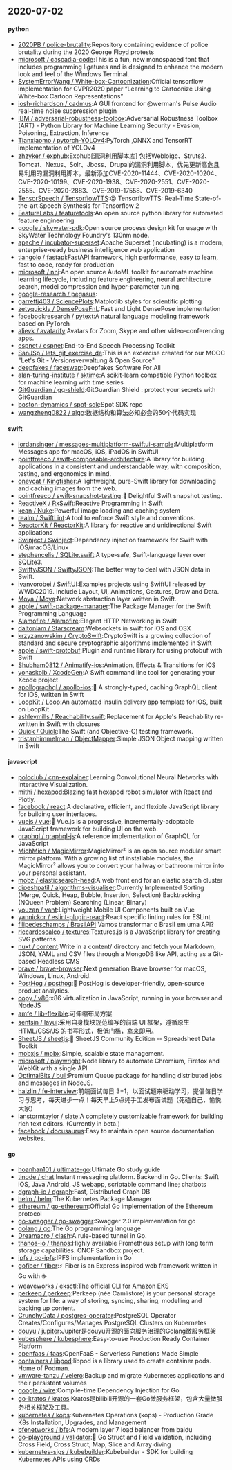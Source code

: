 ## 2020-07-02

#### python
* [2020PB / police-brutality](https://github.com/2020PB/police-brutality):Repository containing evidence of police brutality during the 2020 George Floyd protests
* [microsoft / cascadia-code](https://github.com/microsoft/cascadia-code):This is a fun, new monospaced font that includes programming ligatures and is designed to enhance the modern look and feel of the Windows Terminal.
* [SystemErrorWang / White-box-Cartoonization](https://github.com/SystemErrorWang/White-box-Cartoonization):Official tensorflow implementation for CVPR2020 paper “Learning to Cartoonize Using White-box Cartoon Representations”
* [josh-richardson / cadmus](https://github.com/josh-richardson/cadmus):A GUI frontend for @werman's Pulse Audio real-time noise suppression plugin
* [IBM / adversarial-robustness-toolbox](https://github.com/IBM/adversarial-robustness-toolbox):Adversarial Robustness Toolbox (ART) - Python Library for Machine Learning Security - Evasion, Poisoning, Extraction, Inference
* [Tianxiaomo / pytorch-YOLOv4](https://github.com/Tianxiaomo/pytorch-YOLOv4):PyTorch ,ONNX and TensorRT implementation of YOLOv4
* [zhzyker / exphub](https://github.com/zhzyker/exphub):Exphub[漏洞利用脚本库] 包括Webloigc、Struts2、Tomcat、Nexus、Solr、Jboss、Drupal的漏洞利用脚本，优先更新高危且易利用的漏洞利用脚本，最新添加CVE-2020-11444、CVE-2020-10204、CVE-2020-10199、CVE-2020-1938、CVE-2020-2551、CVE-2020-2555、CVE-2020-2883、CVE-2019-17558、CVE-2019-6340
* [TensorSpeech / TensorflowTTS](https://github.com/TensorSpeech/TensorflowTTS):😝
TensorflowTTS: Real-Time State-of-the-art Speech Synthesis for Tensorflow 2
* [FeatureLabs / featuretools](https://github.com/FeatureLabs/featuretools):An open source python library for automated feature engineering
* [google / skywater-pdk](https://github.com/google/skywater-pdk):Open source process design kit for usage with SkyWater Technology Foundry's 130nm node.
* [apache / incubator-superset](https://github.com/apache/incubator-superset):Apache Superset (incubating) is a modern, enterprise-ready business intelligence web application
* [tiangolo / fastapi](https://github.com/tiangolo/fastapi):FastAPI framework, high performance, easy to learn, fast to code, ready for production
* [microsoft / nni](https://github.com/microsoft/nni):An open source AutoML toolkit for automate machine learning lifecycle, including feature engineering, neural architecture search, model compression and hyper-parameter tuning.
* [google-research / pegasus](https://github.com/google-research/pegasus):
* [garrettj403 / SciencePlots](https://github.com/garrettj403/SciencePlots):Matplotlib styles for scientific plotting
* [zetyquickly / DensePoseFnL](https://github.com/zetyquickly/DensePoseFnL):Fast and Light DensePose implementation
* [facebookresearch / pytext](https://github.com/facebookresearch/pytext):A natural language modeling framework based on PyTorch
* [alievk / avatarify](https://github.com/alievk/avatarify):Avatars for Zoom, Skype and other video-conferencing apps.
* [espnet / espnet](https://github.com/espnet/espnet):End-to-End Speech Processing Toolkit
* [SanJSp / lets_git_exercise_de](https://github.com/SanJSp/lets_git_exercise_de):This is an excercise created for our MOOC "Let's Git - Versionsverwaltung & Open Source"
* [deepfakes / faceswap](https://github.com/deepfakes/faceswap):Deepfakes Software For All
* [alan-turing-institute / sktime](https://github.com/alan-turing-institute/sktime):A scikit-learn compatible Python toolbox for machine learning with time series
* [GitGuardian / gg-shield](https://github.com/GitGuardian/gg-shield):GitGuardian Shield : protect your secrets with GitGuardian
* [boston-dynamics / spot-sdk](https://github.com/boston-dynamics/spot-sdk):Spot SDK repo
* [wangzheng0822 / algo](https://github.com/wangzheng0822/algo):数据结构和算法必知必会的50个代码实现

#### swift
* [jordansinger / messages-multiplatform-swiftui-sample](https://github.com/jordansinger/messages-multiplatform-swiftui-sample):Multiplatform Messages app for macOS, iOS, iPadOS in SwiftUI
* [pointfreeco / swift-composable-architecture](https://github.com/pointfreeco/swift-composable-architecture):A library for building applications in a consistent and understandable way, with composition, testing, and ergonomics in mind.
* [onevcat / Kingfisher](https://github.com/onevcat/Kingfisher):A lightweight, pure-Swift library for downloading and caching images from the web.
* [pointfreeco / swift-snapshot-testing](https://github.com/pointfreeco/swift-snapshot-testing):📸
Delightful Swift snapshot testing.
* [ReactiveX / RxSwift](https://github.com/ReactiveX/RxSwift):Reactive Programming in Swift
* [kean / Nuke](https://github.com/kean/Nuke):Powerful image loading and caching system
* [realm / SwiftLint](https://github.com/realm/SwiftLint):A tool to enforce Swift style and conventions.
* [ReactorKit / ReactorKit](https://github.com/ReactorKit/ReactorKit):A library for reactive and unidirectional Swift applications
* [Swinject / Swinject](https://github.com/Swinject/Swinject):Dependency injection framework for Swift with iOS/macOS/Linux
* [stephencelis / SQLite.swift](https://github.com/stephencelis/SQLite.swift):A type-safe, Swift-language layer over SQLite3.
* [SwiftyJSON / SwiftyJSON](https://github.com/SwiftyJSON/SwiftyJSON):The better way to deal with JSON data in Swift.
* [ivanvorobei / SwiftUI](https://github.com/ivanvorobei/SwiftUI):Examples projects using SwiftUI released by WWDC2019. Include Layout, UI, Animations, Gestures, Draw and Data.
* [Moya / Moya](https://github.com/Moya/Moya):Network abstraction layer written in Swift.
* [apple / swift-package-manager](https://github.com/apple/swift-package-manager):The Package Manager for the Swift Programming Language
* [Alamofire / Alamofire](https://github.com/Alamofire/Alamofire):Elegant HTTP Networking in Swift
* [daltoniam / Starscream](https://github.com/daltoniam/Starscream):Websockets in swift for iOS and OSX
* [krzyzanowskim / CryptoSwift](https://github.com/krzyzanowskim/CryptoSwift):CryptoSwift is a growing collection of standard and secure cryptographic algorithms implemented in Swift
* [apple / swift-protobuf](https://github.com/apple/swift-protobuf):Plugin and runtime library for using protobuf with Swift
* [Shubham0812 / Animatify-ios](https://github.com/Shubham0812/Animatify-ios):Animation, Effects & Transitions for iOS
* [yonaskolb / XcodeGen](https://github.com/yonaskolb/XcodeGen):A Swift command line tool for generating your Xcode project
* [apollographql / apollo-ios](https://github.com/apollographql/apollo-ios):📱
A strongly-typed, caching GraphQL client for iOS, written in Swift
* [LoopKit / Loop](https://github.com/LoopKit/Loop):An automated insulin delivery app template for iOS, built on LoopKit
* [ashleymills / Reachability.swift](https://github.com/ashleymills/Reachability.swift):Replacement for Apple's Reachability re-written in Swift with closures
* [Quick / Quick](https://github.com/Quick/Quick):The Swift (and Objective-C) testing framework.
* [tristanhimmelman / ObjectMapper](https://github.com/tristanhimmelman/ObjectMapper):Simple JSON Object mapping written in Swift

#### javascript
* [poloclub / cnn-explainer](https://github.com/poloclub/cnn-explainer):Learning Convolutional Neural Networks with Interactive Visualization.
* [mithi / hexapod](https://github.com/mithi/hexapod):Blazing fast hexapod robot simulator with React and Plotly.
* [facebook / react](https://github.com/facebook/react):A declarative, efficient, and flexible JavaScript library for building user interfaces.
* [vuejs / vue](https://github.com/vuejs/vue):🖖
Vue.js is a progressive, incrementally-adoptable JavaScript framework for building UI on the web.
* [graphql / graphql-js](https://github.com/graphql/graphql-js):A reference implementation of GraphQL for JavaScript
* [MichMich / MagicMirror](https://github.com/MichMich/MagicMirror):MagicMirror² is an open source modular smart mirror platform. With a growing list of installable modules, the MagicMirror² allows you to convert your hallway or bathroom mirror into your personal assistant.
* [mobz / elasticsearch-head](https://github.com/mobz/elasticsearch-head):A web front end for an elastic search cluster
* [dipeshpatil / algorithms-visualiser](https://github.com/dipeshpatil/algorithms-visualiser):Currently Implemented Sorting (Merge, Quick, Heap, Bubble, Insertion, Selection) Backtracking (NQueen Problem) Searching (Linear, Binary)
* [youzan / vant](https://github.com/youzan/vant):Lightweight Mobile UI Components built on Vue
* [yannickcr / eslint-plugin-react](https://github.com/yannickcr/eslint-plugin-react):React specific linting rules for ESLint
* [filipedeschamps / BrasilAPI](https://github.com/filipedeschamps/BrasilAPI):Vamos transformar o Brasil em uma API?
* [riccardoscalco / textures](https://github.com/riccardoscalco/textures):Textures.js is a JavaScript library for creating SVG patterns
* [nuxt / content](https://github.com/nuxt/content):Write in a content/ directory and fetch your Markdown, JSON, YAML and CSV files through a MongoDB like API, acting as a Git-based Headless CMS
* [brave / brave-browser](https://github.com/brave/brave-browser):Next generation Brave browser for macOS, Windows, Linux, Android.
* [PostHog / posthog](https://github.com/PostHog/posthog):🦔
PostHog is developer-friendly, open-source product analytics.
* [copy / v86](https://github.com/copy/v86):x86 virtualization in JavaScript, running in your browser and NodeJS
* [amfe / lib-flexible](https://github.com/amfe/lib-flexible):可伸缩布局方案
* [sentsin / layui](https://github.com/sentsin/layui):采用自身模块规范编写的前端 UI 框架，遵循原生 HTML/CSS/JS 的书写形式，极低门槛，拿来即用。
* [SheetJS / sheetjs](https://github.com/SheetJS/sheetjs):📗
SheetJS Community Edition -- Spreadsheet Data Toolkit
* [mobxjs / mobx](https://github.com/mobxjs/mobx):Simple, scalable state management.
* [microsoft / playwright](https://github.com/microsoft/playwright):Node library to automate Chromium, Firefox and WebKit with a single API
* [OptimalBits / bull](https://github.com/OptimalBits/bull):Premium Queue package for handling distributed jobs and messages in NodeJS.
* [haizlin / fe-interview](https://github.com/haizlin/fe-interview):前端面试每日 3+1，以面试题来驱动学习，提倡每日学习与思考，每天进步一点！每天早上5点纯手工发布面试题（死磕自己，愉悦大家）
* [ianstormtaylor / slate](https://github.com/ianstormtaylor/slate):A completely customizable framework for building rich text editors. (Currently in beta.)
* [facebook / docusaurus](https://github.com/facebook/docusaurus):Easy to maintain open source documentation websites.

#### go
* [hoanhan101 / ultimate-go](https://github.com/hoanhan101/ultimate-go):Ultimate Go study guide
* [tinode / chat](https://github.com/tinode/chat):Instant messaging platform. Backend in Go. Clients: Swift iOS, Java Android, JS webapp, scriptable command line; chatbots
* [dgraph-io / dgraph](https://github.com/dgraph-io/dgraph):Fast, Distributed Graph DB
* [helm / helm](https://github.com/helm/helm):The Kubernetes Package Manager
* [ethereum / go-ethereum](https://github.com/ethereum/go-ethereum):Official Go implementation of the Ethereum protocol
* [go-swagger / go-swagger](https://github.com/go-swagger/go-swagger):Swagger 2.0 implementation for go
* [golang / go](https://github.com/golang/go):The Go programming language
* [Dreamacro / clash](https://github.com/Dreamacro/clash):A rule-based tunnel in Go.
* [thanos-io / thanos](https://github.com/thanos-io/thanos):Highly available Prometheus setup with long term storage capabilities. CNCF Sandbox project.
* [ipfs / go-ipfs](https://github.com/ipfs/go-ipfs):IPFS implementation in Go
* [gofiber / fiber](https://github.com/gofiber/fiber):⚡️
Fiber is an Express inspired web framework written in Go with
☕️
* [weaveworks / eksctl](https://github.com/weaveworks/eksctl):The official CLI for Amazon EKS
* [perkeep / perkeep](https://github.com/perkeep/perkeep):Perkeep (née Camlistore) is your personal storage system for life: a way of storing, syncing, sharing, modelling and backing up content.
* [CrunchyData / postgres-operator](https://github.com/CrunchyData/postgres-operator):PostgreSQL Operator Creates/Configures/Manages PostgreSQL Clusters on Kubernetes
* [douyu / jupiter](https://github.com/douyu/jupiter):Jupiter是douyu开源的面向服务治理的Golang微服务框架
* [kubesphere / kubesphere](https://github.com/kubesphere/kubesphere):Easy-to-use Production Ready Container Platform
* [openfaas / faas](https://github.com/openfaas/faas):OpenFaaS - Serverless Functions Made Simple
* [containers / libpod](https://github.com/containers/libpod):libpod is a library used to create container pods. Home of Podman.
* [vmware-tanzu / velero](https://github.com/vmware-tanzu/velero):Backup and migrate Kubernetes applications and their persistent volumes
* [google / wire](https://github.com/google/wire):Compile-time Dependency Injection for Go
* [go-kratos / kratos](https://github.com/go-kratos/kratos):Kratos是bilibili开源的一套Go微服务框架，包含大量微服务相关框架及工具。
* [kubernetes / kops](https://github.com/kubernetes/kops):Kubernetes Operations (kops) - Production Grade K8s Installation, Upgrades, and Management
* [bfenetworks / bfe](https://github.com/bfenetworks/bfe):A modern layer 7 load balancer from baidu
* [go-playground / validator](https://github.com/go-playground/validator):💯
Go Struct and Field validation, including Cross Field, Cross Struct, Map, Slice and Array diving
* [kubernetes-sigs / kubebuilder](https://github.com/kubernetes-sigs/kubebuilder):Kubebuilder - SDK for building Kubernetes APIs using CRDs
